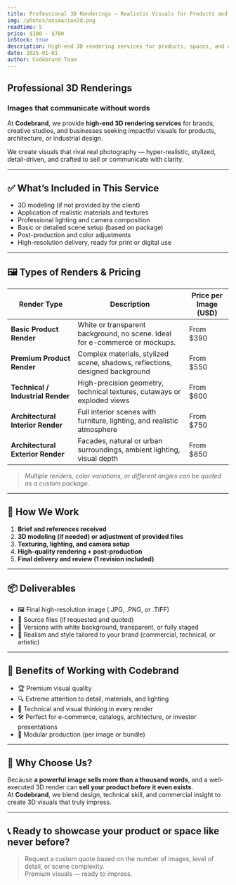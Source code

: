 ```yaml
---
title: Professional 3D Renderings – Realistic Visuals for Products and Architecture
img: /photos/animacion2d.png
readtime: 5
price: $100 - $700
inStock: true
description: High-end 3D rendering services for products, spaces, and concepts. We create hyper-realistic or stylized visuals, ideal for advertising campaigns, e-commerce, presentations, or catalogs. Pricing varies per image and level of detail.
date: 2025-01-01
author: Codebrand Team
---
```


## Professional 3D Renderings

### Images that communicate without words

At **Codebrand**, we provide **high-end 3D rendering services** for brands, creative studios, and businesses seeking impactful visuals for products, architecture, or industrial design.

We create visuals that rival real photography — hyper-realistic, stylized, detail-driven, and crafted to sell or communicate with clarity.

---

## ✅ What’s Included in This Service

- 3D modeling (if not provided by the client)  
- Application of realistic materials and textures  
- Professional lighting and camera composition  
- Basic or detailed scene setup (based on package)  
- Post-production and color adjustments  
- High-resolution delivery, ready for print or digital use

---

## 🖼️ Types of Renders & Pricing

| Render Type                         | Description                                                                     | Price per Image (USD) |
|------------------------------------|----------------------------------------------------------------------------------|------------------------|
| **Basic Product Render**           | White or transparent background, no scene. Ideal for e-commerce or mockups.     | From $390              |
| **Premium Product Render**         | Complex materials, stylized scene, shadows, reflections, designed background     | From $550              |
| **Technical / Industrial Render**  | High-precision geometry, technical textures, cutaways or exploded views          | From $600              |
| **Architectural Interior Render**  | Full interior scenes with furniture, lighting, and realistic atmosphere          | From $750              |
| **Architectural Exterior Render**  | Facades, natural or urban surroundings, ambient lighting, visual depth           | From $850              |

> *Multiple renders, color variations, or different angles can be quoted as a custom package.*

---

## 🔧 How We Work

1. **Brief and references received**  
2. **3D modeling (if needed) or adjustment of provided files**  
3. **Texturing, lighting, and camera setup**  
4. **High-quality rendering + post-production**  
5. **Final delivery and review (1 revision included)**

---

## 📦 Deliverables

- 🖼️ Final high-resolution image (.JPG, .PNG, or .TIFF)  
- 🧱 Source files (if requested and quoted)  
- 📁 Versions with white background, transparent, or fully staged  
- 🎨 Realism and style tailored to your brand (commercial, technical, or artistic)

---

## 🎯 Benefits of Working with Codebrand

- 🏆 Premium visual quality  
- 🔍 Extreme attention to detail, materials, and lighting  
- 🧠 Technical and visual thinking in every render  
- 🛠️ Perfect for e-commerce, catalogs, architecture, or investor presentations  
- 🧩 Modular production (per image or bundle)

---

## 🤝 Why Choose Us?

Because **a powerful image sells more than a thousand words**, and a well-executed 3D render can **sell your product before it even exists**.  
At **Codebrand**, we blend design, technical skill, and commercial insight to create 3D visuals that truly impress.

---

## 📞 Ready to showcase your product or space like never before?

> Request a custom quote based on the number of images, level of detail, or scene complexity.  
> Premium visuals — ready to impress.
